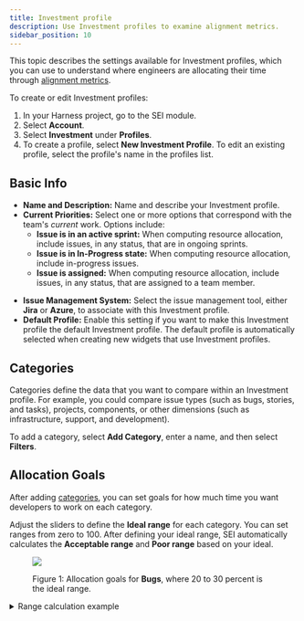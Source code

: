 ```yaml
---
title: Investment profile
description: Use Investment profiles to examine alignment metrics.
sidebar_position: 10
---
```


This topic describes the settings available for Investment profiles, which you can use to understand where engineers are allocating their time through [alignment metrics](../sei-metrics-and-insights/alignment-metrics.md).

To create or edit Investment profiles:

1. In your Harness project, go to the SEI module.
2. Select **Account**.
3. Select **Investment** under **Profiles**.
4. To create a profile, select **New Investment Profile**. To edit an existing profile, select the profile's name in the profiles list.

## Basic Info

* **Name and Description:** Name and describe your Investment profile.
* **Current Priorities:** Select one or more options that correspond with the team's *current* work. Options include:
  * **Issue is in an active sprint:** When computing resource allocation, include issues, in any status, that are in ongoing sprints.
  * **Issue is in In-Progress state:** When computing resource allocation, include in-progress issues.
  * **Issue is assigned:** When computing resource allocation, include issues, in any status, that are assigned to a team member.

<!-- image (27).png - investment profile - current priorities selections -->

* **Issue Management System:** Select the issue management tool, either **Jira** or **Azure**, to associate with this Investment profile.
* **Default Profile:** Enable this setting if you want to make this Investment profile the default Investment profile. The default profile is automatically selected when creating new widgets that use Investment profiles.

## Categories

Categories define the data that you want to compare within an Investment profile. For example, you could compare issue types (such as bugs, stories, and tasks), projects, components, or other dimensions (such as infrastructure, support, and development).

To add a category, select **Add Category**, enter a name, and then select **Filters**.

## Allocation Goals

After adding [categories](#categories), you can set goals for how much time you want developers to work on each category.

Adjust the sliders to define the **Ideal range** for each category. You can set ranges from zero to 100. After defining your ideal range, SEI automatically calculates the **Acceptable range** and **Poor range** based on your ideal.

<figure>

![](./static/investment-profile-ranges.png.png)

<figcaption>Figure 1: Allocation goals for <b>Bugs</b>, where 20 to 30 percent is the ideal range.</figcaption>
</figure>

<details>
<summary>Range calculation example</summary>

For simplicity, the ranges in this example are given in whole numbers.

Assume your categories are bugs, stories, and tasks, and you want developers to spend 20 to 30 percent of their time working on bugs. You would set the ideal range for bugs to `20%` (minimum) and `30%` (maximum). SEI then calculates the **Acceptable range** and **Poor range** on either side of your ideal.

This example could result in the following ranges:

* Zero to 10 percent: Poor
* 10 to 20 percent: Acceptable
* 20 to 30 percent: Ideal
* 30 to 40 percent: Acceptable
* 40 to 100 percent: Poor

</details>
